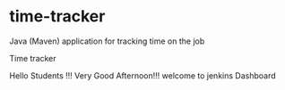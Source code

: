 # time-tracker
Java (Maven) application for tracking time on the job

Time tracker

Hello Students !!! Very Good Afternoon!!! welcome to jenkins Dashboard
